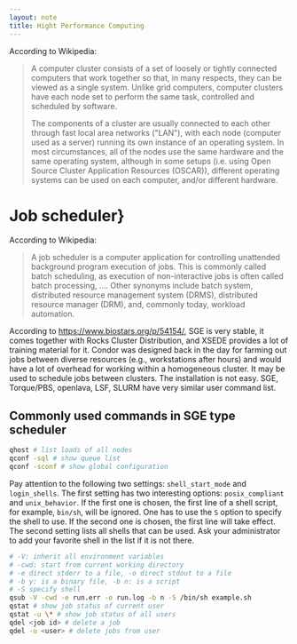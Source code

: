```yaml
---
layout: note
title: Hight Performance Computing
---
```


According to Wikipedia:
>A computer cluster consists of a set of loosely or tightly connected 
>computers that work together so that, in many respects, they can be viewed as 
>a single system. Unlike grid computers, computer clusters have each node set 
>to perform the same task, controlled and scheduled by software.
>
>The components of a cluster are usually connected to each other through fast 
>local area networks ("LAN"), with each node (computer used as a server) 
>running its own instance of an operating system. In most circumstances, all 
>of the nodes use the same hardware and the same operating system, although 
>in some setups (i.e. using Open Source Cluster Application Resources 
>(OSCAR)), different operating systems can be used on each computer, and/or 
>different hardware.

# Job scheduler}
According to Wikipedia:
>A job scheduler is a computer application for controlling unattended 
>background program execution of jobs. This is commonly called batch 
>scheduling, as execution of non-interactive jobs is often called batch 
>processing, .... Other synonyms include batch system, distributed resource 
>management system (DRMS), distributed resource manager (DRM), and, commonly 
>today, workload automation.

According to https://www.biostars.org/p/54154/, SGE is very stable, it comes together with Rocks Cluster Distribution, and XSEDE provides a lot of training material for it. Condor was designed back in the day for farming out jobs between diverse resources (e.g., workstations after hours) and would have a lot of overhead for working within a homogeneous cluster.  It may be used to schedule jobs between clusters. The installation is not easy. SGE, Torque/PBS, openlava, LSF, SLURM have very similar user command list.

## Commonly used commands in SGE type scheduler

~~~sh
qhost # list loads of all nodes
qconf -sql # show queue list
qconf -sconf # show global configuration
~~~

Pay attention to the following two settings: `shell_start_mode` and 
`login_shells`. The first setting has two interesting options: 
`posix_compliant` and `unix_behavior`. If the first one is 
chosen, the first line of a shell script, for example, `bin/sh`, 
will be ignored. One has to use the `S` option to specify the shell 
to use. If the second one is chosen, the first line will take effect. The 
second setting lists all shells that can be used. Ask your administrator to add 
your favorite shell in the list if it is not there.

~~~sh
# -V: inherit all environment variables
# -cwd: start from current working directory
# -e direct stderr to a file, -o direct stdout to a file
# -b y: is a binary file, -b n: is a script
# -S specify shell
qsub -V -cwd -e run.err -o run.log -b n -S /bin/sh example.sh
qstat # show job status of current user
qstat -u \* # show job status of all users
qdel <job id> # delete a job
qdel -u <user> # delete jobs from user
~~~
